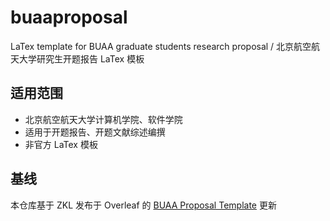 # buaaproposal

LaTex template for BUAA graduate students research proposal / 北京航空航天大学研究生开题报告 LaTex 模板

## 适用范围

- 北京航空航天大学计算机学院、软件学院
- 适用于开题报告、开题文献综述编撰
- 非官方 LaTex 模板

## 基线

本仓库基于 ZKL 发布于 Overleaf 的 [BUAA Proposal Template](https://www.overleaf.com/latex/templates/buaa-proposal-template/xtkhsqhrwgjw) 更新
